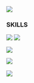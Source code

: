 <img src ="https://capsule-render.vercel.app/api?type=rect&color=0:EEFF00,100:89cff0&height=100&section=header&text=%20kory199%20&fontSize=145&fontColor=ffffff&fontAlign=30&fontAlignY=65&desc=GitHub&descAlign=90&descAlignY=75&descSize=30&textBg=false&animation=fadeIn">

### SKILLS
<div align="left">
	<img src="https://img.shields.io/badge/C%23-865983?style=for-the-badge&logo=Csharp&logoColor=white" />
  <img src="https://img.shields.io/badge/UNITY-126953?style=for-the-badge&logo=UNITY&logoColor=white" />

 ![](./profile-3d-contrib/profile-green-animate.svg)
 
</div>
<div aling="left">
<img src="https://github-readme-stats.vercel.app/api/top-langs/?username=kory199&layout=compact"><br><br>
<img src="https://github-readme-stats.vercel.app/api?username=Kympy&show_icons=true">
</div>